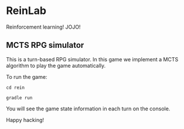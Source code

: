 # ReinLab
Reinforcement learning! JOJO!

## MCTS RPG simulator

This is a turn-based RPG simulator. In this game we implement a MCTS algorithm to play the game automatically.

To run the game:
```
cd rein

gradle run
```

You will see the game state information in each turn on the console.

Happy hacking!
